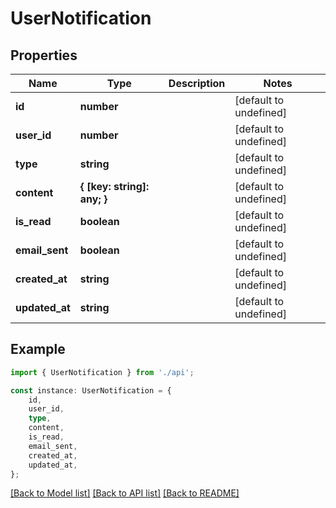 # UserNotification


## Properties

Name | Type | Description | Notes
------------ | ------------- | ------------- | -------------
**id** | **number** |  | [default to undefined]
**user_id** | **number** |  | [default to undefined]
**type** | **string** |  | [default to undefined]
**content** | **{ [key: string]: any; }** |  | [default to undefined]
**is_read** | **boolean** |  | [default to undefined]
**email_sent** | **boolean** |  | [default to undefined]
**created_at** | **string** |  | [default to undefined]
**updated_at** | **string** |  | [default to undefined]

## Example

```typescript
import { UserNotification } from './api';

const instance: UserNotification = {
    id,
    user_id,
    type,
    content,
    is_read,
    email_sent,
    created_at,
    updated_at,
};
```

[[Back to Model list]](../README.md#documentation-for-models) [[Back to API list]](../README.md#documentation-for-api-endpoints) [[Back to README]](../README.md)
